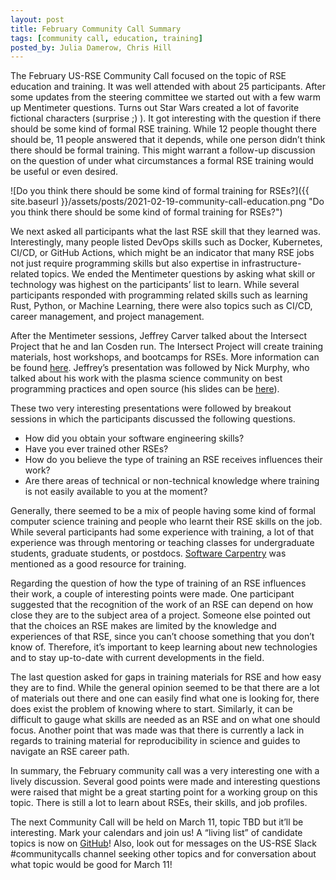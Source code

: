 ```yaml
---
layout: post
title: February Community Call Summary
tags: [community call, education, training]
posted_by: Julia Damerow, Chris Hill
---
```


The February US-RSE Community Call focused on the topic of RSE education and training. It was well attended with about 25 participants. After some updates from the steering committee we started out with a few warm up Mentimeter questions. Turns out Star Wars created a lot of favorite fictional characters (surprise ;) ). It got interesting with the question if there should be some kind of formal RSE training. While 12 people thought there should be, 11 people answered that it depends, while one person didn’t think there should be formal training. This might warrant a follow-up discussion on the question of under what circumstances a formal RSE training would be useful or even desired.

![Do you think there should be some kind of formal training for RSEs?]({{ site.baseurl }}/assets/posts/2021-02-19-community-call-education.png "Do you think there should be some kind of formal training for RSEs?")

We next asked all participants what the last RSE skill that they learned was. Interestingly, many people listed DevOps skills such as Docker, Kubernetes, CI/CD, or GitHub Actions, which might be an indicator that many RSE jobs not just require programming skills but also expertise in infrastructure-related topics. We ended the Mentimeter questions by asking what skill or technology was highest on the participants’ list to learn. While several participants responded with programming related skills such as learning Rust, Python, or Machine Learning, there were also topics such as CI/CD, career management, and project management.

After the Mentimeter sessions, Jeffrey Carver talked about the Intersect Project that he and Ian Cosden run. The Intersect Project will create training materials, host workshops, and bootcamps for RSEs. More information can be found [here](https://intersect-training.github.io/). Jeffrey’s presentation was followed by Nick Murphy, who talked about his work with the plasma science community on best programming practices and open source (his slides can be [here](https://zenodo.org/record/3922957#.YC_ujy1h3Ck)).

These two very interesting presentations were followed by breakout sessions in which the participants discussed the following questions.
- How did you obtain your software engineering skills?
- Have you ever trained other RSEs?
- How do you believe the type of training an RSE receives influences their work?
- Are there areas of technical or non-technical knowledge where training is not easily available to you at the moment?

Generally, there seemed to be a mix of people having some kind of formal computer science training and people who learnt their RSE skills on the job. While several participants had some experience with training, a lot of that experience was through mentoring or teaching classes for undergraduate students, graduate students, or postdocs. [Software Carpentry](https://software-carpentry.org/) was mentioned as a good resource for training.

Regarding the question of how the type of training of an RSE influences their work, a couple of interesting points were made. One participant suggested that the recognition of the work of an RSE can depend on how close they are to the subject area of a project. Someone else pointed out that the choices an RSE makes are limited by the knowledge and experiences of that RSE, since you can’t choose something that you don’t know of. Therefore, it’s important to keep learning about new technologies and to stay up-to-date with current developments in the field.

The last question asked for gaps in training materials for RSE and how easy they are to find. While the general opinion seemed to be that there are a lot of materials out there and one can easily find what one is looking for, there does exist the problem of knowing where to start. Similarly, it can be difficult to gauge what skills are needed as an RSE and on what one should focus. Another point that was made was that there is currently a lack in regards to training material for reproducibility in science and guides to navigate an RSE career path.

In summary, the February community call was a very interesting one with a lively discussion. Several good points were made and interesting questions were raised that might be a great starting point for a working group on this topic. There is still a lot to learn about RSEs, their skills, and job profiles.

The next Community Call will be held on March 11, topic TBD but it’ll be interesting. Mark your calendars and join us! A “living list” of candidate topics is now on [GitHub](https://github.com/USRSE/monthly-community-calls/issues)! Also, look out for messages on the US-RSE Slack #communitycalls channel seeking other topics and for conversation about what topic would be good for March 11!
